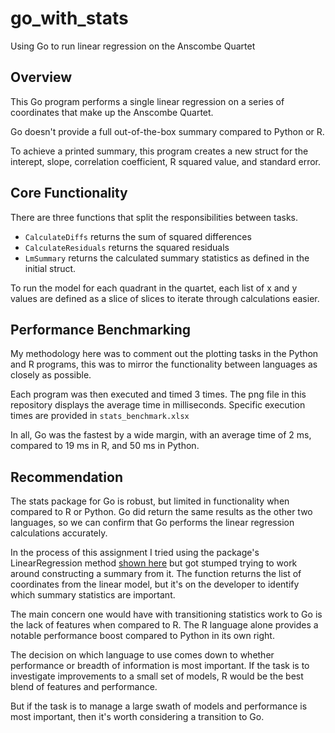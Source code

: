 # go_with_stats
Using Go to run linear regression on the Anscombe Quartet

## Overview

This Go program performs a single linear regression on a series of coordinates that make up the Anscombe Quartet. 

Go doesn't provide a full out-of-the-box summary compared to Python or R. 

To achieve a printed summary, this program creates a new struct for the interept, slope, correlation coefficient, R squared value, and standard error.

## Core Functionality

There are three functions that split the responsibilities between tasks. 

- `CalculateDiffs` returns the sum of squared differences 
- `CalculateResiduals` returns the squared residuals 
- `LmSummary` returns the calculated summary statistics as defined in the initial struct. 

To run the model for each quadrant in the quartet, each list of x and y values are defined as a slice of slices to iterate through calculations easier. 

## Performance Benchmarking 

My methodology here was to comment out the plotting tasks in the Python and R programs, this was to mirror the functionality between languages as closely as possible. 

Each program was then executed and timed 3 times. The png file in this repository displays the average time in milliseconds. Specific execution times are provided in `stats_benchmark.xlsx`

In all, Go was the fastest by a wide margin, with an average time of 2 ms, compared to 19 ms in R, and 50 ms in Python. 

## Recommendation

The stats package for Go is robust, but limited in functionality when compared to R or Python. Go did return the same results as the other two languages, so we can confirm that Go performs the linear regression calculations accurately.

In the process of this assignment I tried using the package's LinearRegression method [shown here](https://pkg.go.dev/github.com/montanaflynn/stats#LinearRegression) but got stumped trying to work around constructing a summary from it. The function returns the list of coordinates from the linear model, but it's on the developer to identify which summary statistics are important.

The main concern one would have with transitioning statistics work to Go is the lack of features when compared to R. The R language alone provides a notable performance boost compared to Python in its own right. 

The decision on which language to use comes down to whether performance or breadth of information is most important. If the task is to investigate improvements to a small set of models, R would be the best blend of features and performance. 

But if the task is to manage a large swath of models and performance is most important, then it's worth considering a transition to Go.